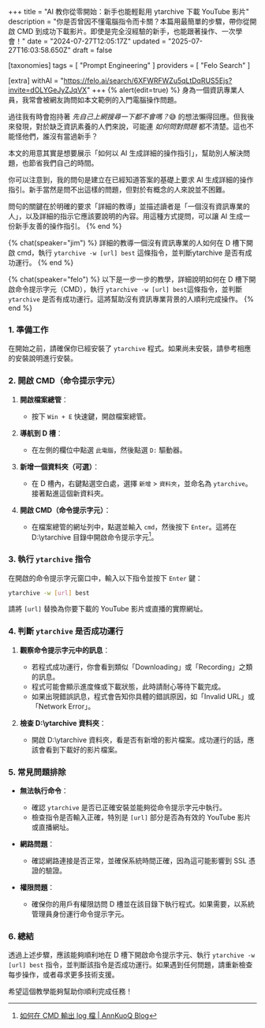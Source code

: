 +++
title = "AI 教你從零開始：新手也能輕鬆用 ytarchive 下載 YouTube 影片"
description = "你是否曾因不懂電腦指令而卡關？本篇用最簡單的步驟，帶你從開啟 CMD 到成功下載影片。即使是完全沒經驗的新手，也能跟著操作、一次學會！"
date = "2024-07-27T12:05:17Z"
updated = "2025-07-27T16:03:58.650Z"
draft = false

[taxonomies]
tags = [ "Prompt Engineering" ]
providers = [ "Felo Search" ]


[extra]
withAI = "<https://felo.ai/search/6XFWRFWZu5qLtDqRUS5Ejs?invite=dOLYGeJyZJqVX>"
+++
{% alert(edit=true) %}
身為一個資訊專業人員，我常會被網友詢問如本文範例的入門電腦操作問題。

過往我有時會抱持著 *先自己上網搜尋一下都不會嗎？*😅 的想法懶得回應。但我後來發現，對於缺乏資訊素養的人們來說，可能連 *如何問對問題* 都不清楚。這也不能怪他們，誰沒有當過新手？

本文的用意其實是想要展示「如何以 AI 生成詳細的操作指引」，幫助別人解決問題，也節省我們自己的時間。

你可以注意到，我的問句是建立在已經知道答案的基礎上要求 AI 生成詳細的操作指引。新手當然是問不出這樣的問題，但對於有概念的人來說並不困難。

問句的關鍵在於明確的要求「詳細的教導」並描述讀者是「一個沒有資訊專業的人」，以及詳細的指示它應該要說明的內容。用這種方式提問，可以讓 AI 生成一份新手友善的操作指引。
{% end %}

{% chat(speaker="jim") %}
詳細的教導一個沒有資訊專業的人如何在 D 槽下開啟 cmd，執行 `ytarchive -w [url] best` 這條指令，並判斷ytarchive 是否有成功運行。
{% end %}

{% chat(speaker="felo") %}
以下是一步一步的教學，詳細說明如何在 D 槽下開啟命令提示字元（CMD），執行 `ytarchive -w [url] best`這條指令，並判斷 `ytarchive` 是否有成功運行。這將幫助沒有資訊專業背景的人順利完成操作。
{% end %}

### 1. 準備工作

在開始之前，請確保你已經安裝了 `ytarchive` 程式。如果尚未安裝，請參考相應的安裝說明進行安裝。

### 2. 開啟 CMD（命令提示字元）

1. **開啟檔案總管**：
   - 按下 `Win + E` 快速鍵，開啟檔案總管。

2. **導航到 D 槽**：
   - 在左側的欄位中點選 `此電腦`，然後點選 `D:` 驅動器。

3. **新增一個資料夾（可選）**：
   - 在 D 槽內，右鍵點選空白處，選擇 `新增` > `資料夾`，並命名為 `ytarchive`。接著點進這個新資料夾。

4. **開啟 CMD（命令提示字元）**：
   - 在檔案總管的網址列中，點選並輸入 `cmd`，然後按下 `Enter`。這將在 D:\ytarchive 目錄中開啟命令提示字元[^1]。

### 3. 執行 `ytarchive` 指令

在開啟的命令提示字元窗口中，輸入以下指令並按下 `Enter` 鍵：

```bash
ytarchive -w [url] best
```

請將 `[url]` 替換為你要下載的 YouTube 影片或直播的實際網址。

### 4. 判斷 `ytarchive` 是否成功運行

1. **觀察命令提示字元中的訊息**：
   - 若程式成功運行，你會看到類似「Downloading」或「Recording」之類的訊息。
   - 程式可能會顯示進度條或下載狀態，此時請耐心等待下載完成。
   - 如果出現錯誤訊息，程式會告知你具體的錯誤原因，如「Invalid URL」或「Network Error」。

2. **檢查 D:\ytarchive 資料夾**：
   - 開啟 D:\ytarchive 資料夾，看是否有新增的影片檔案。成功運行的話，應該會看到下載好的影片檔案。

### 5. 常見問題排除

- **無法執行命令**：
  - 確認 `ytarchive` 是否已正確安裝並能夠從命令提示字元中執行。
  - 檢查指令是否輸入正確，特別是 `[url]` 部分是否為有效的 YouTube 影片或直播網址。

- **網路問題**：
  - 確認網路連接是否正常，並確保系統時間正確，因為這可能影響到 SSL 憑證的驗證。

- **權限問題**：
  - 確保你的用戶有權限訪問 D 槽並在該目錄下執行程式。如果需要，以系統管理員身份運行命令提示字元。

### 6. 總結

透過上述步驟，應該能夠順利地在 D 槽下開啟命令提示字元、執行 `ytarchive -w [url] best` 指令，並判斷該指令是否成功運行。如果遇到任何問題，請重新檢查每步操作，或者尋求更多技術支援。

希望這個教學能夠幫助你順利完成任務！

[^1]: [如何在 CMD 輸出 log 檔 | AnnKuoQ Blog](https://annkuoq.github.io/blog/2020-12-25-how-to-save-windows-cmd-logfile/)
